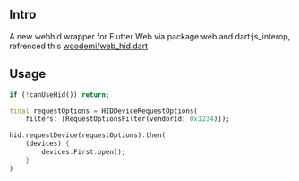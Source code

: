<!--
This README describes the package. If you publish this package to pub.dev,
this README's contents appear on the landing page for your package.

For information about how to write a good package README, see the guide for
[writing package pages](https://dart.dev/tools/pub/writing-package-pages).

For general information about developing packages, see the Dart guide for
[creating packages](https://dart.dev/guides/libraries/create-packages)
and the Flutter guide for
[developing packages and plugins](https://flutter.dev/to/develop-packages).
-->

## Intro

A new webhid wrapper for Flutter Web via package:web and dart:js_interop, refrenced this [woodemi/web_hid.dart](https://github.com/woodemi/web_hid.dart)

## Usage

```dart
if (!canUseHid()) return;

final requestOptions = HIDDeviceRequestOptions(
    filters: [RequestOptionsFilter(vendorId: 0x1234)]);

hid.requestDevice(requestOptions).then(
    (devices) {
        devices.First.open();
    }
)
```
